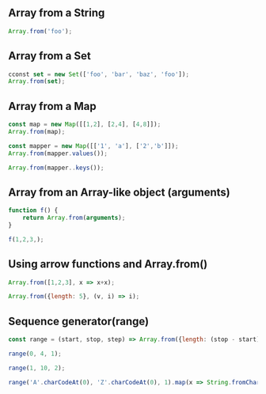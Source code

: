 ## Array from a String
```javascript
Array.from('foo');
```

## Array from a Set
```javascript
cconst set = new Set(['foo', 'bar', 'baz', 'foo']);
Array.from(set);
```

## Array from a Map
```javascript
const map = new Map([[1,2], [2,4], [4,8]]);
Array.from(map);

const mapper = new Map([['1', 'a'], ['2','b']]);
Array.from(mapper.values());

Array.from(mapper..keys());
```

## Array from an Array-like object (arguments)
```javascript
function f() {
	return Array.from(arguments);
}

f(1,2,3,);
```

## Using arrow functions and Array.from()
```javascript
Array.from([1,2,3], x => x+x);

Array.from({length: 5}, (v, i) => i);
```

## Sequence generator(range)
```javascript
const range = (start, stop, step) => Array.from({length: (stop - start) / step +1}, (_, i) => start + (i*step));

range(0, 4, 1);

range(1, 10, 2);

range('A'.charCodeAt(0), 'Z'.charCodeAt(0), 1).map(x => String.fromCharCode(x));
```


